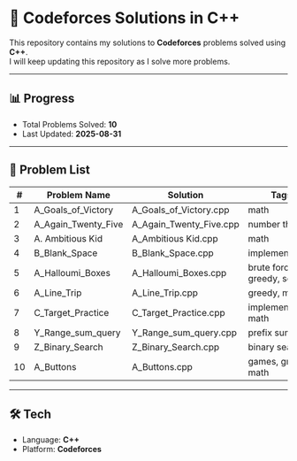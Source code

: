 # 🚀 Codeforces Solutions in C++

This repository contains my solutions to **Codeforces** problems solved using **C++**.  
I will keep updating this repository as I solve more problems.

---

## 📊 Progress
- Total Problems Solved: **10**  
- Last Updated: **2025-08-31**  

---

## 📂 Problem List
| # | Problem Name | Solution | Tags |
|---|--------------|----------|------|
| 1 | A_Goals_of_Victory | A_Goals_of_Victory.cpp | math |
| 2 | A_Again_Twenty_Five | A_Again_Twenty_Five.cpp | number theory |
| 3 | A. Ambitious Kid | A_Ambitious Kid.cpp | math |
| 4 | B_Blank_Space | B_Blank_Space.cpp | implementation |
| 5 | A_Halloumi_Boxes | A_Halloumi_Boxes.cpp | brute force, greedy, sorting |
| 6 | A_Line_Trip  | A_Line_Trip.cpp  | greedy, math |
| 7 | C_Target_Practice | C_Target_Practice.cpp  | implementation, math |
| 8 | Y_Range_sum_query | Y_Range_sum_query.cpp  | prefix sum |
| 9 | Z_Binary_Search | Z_Binary_Search.cpp  | binary search |
| 10 | A_Buttons | A_Buttons.cpp  | games, greedy, math |




---

## 🛠️ Tech
- Language: **C++**  
- Platform: **Codeforces**  

